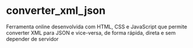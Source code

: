 # converter_xml_json
Ferramenta online desenvolvida com HTML, CSS e JavaScript que permite converter XML para JSON e vice-versa, de forma rápida, direta e sem depender de servidor
